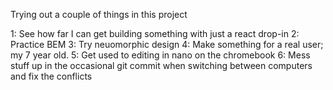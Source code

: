 Trying out a couple of things in this project

1: See how far I can get building something with just a react drop-in
2: Practice BEM
3: Try neuomorphic design
4: Make something for a real user; my 7 year old.
5: Get used to editing in nano on the chromebook
6: Mess stuff up in the occasional git commit when switching between computers and fix the conflicts
